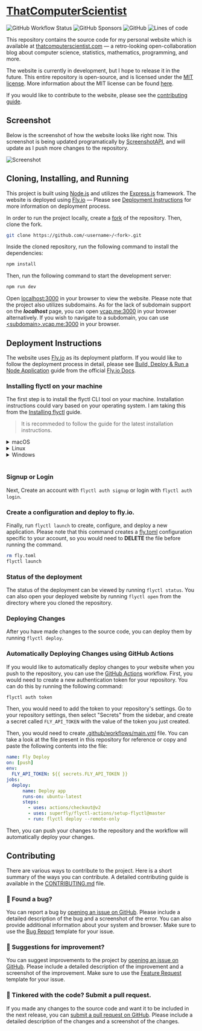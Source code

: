 # [ThatComputerScientist](https://thatcomputerscientist.com)

![GitHub Workflow Status](https://img.shields.io/github/workflow/status/luciferreeves/thatcomputerscientist/Fly%20Deploy?color=%232088FF&label=deployment&logo=github%20actions&logoColor=white&style=for-the-badge)
![GitHub Sponsors](https://img.shields.io/github/sponsors/luciferreeves?color=%23EA4AAA&logo=GitHub%20Sponsors&logoColor=white&style=for-the-badge)
![GitHub](https://img.shields.io/github/license/luciferreeves/thatcomputerscientist?color=%233DA639&logo=Open%20Source%20Initiative&logoColor=white&style=for-the-badge)
![Lines of code](https://img.shields.io/tokei/lines/github/luciferreeves/thatcomputerscientist?color=%23007ACC&label=lines%20of%20code&logo=Visual%20Studio%20Code&style=for-the-badge)

This repository contains the source code for my personal website which is available at [thatcomputerscientist.com](https://thatcomputerscientist.com) — a retro-looking open-collaboration blog about computer science, statistics, mathematics, programming, and more.

The website is currently in development, but I hope to release it in the future. This entire repository is open-source, and is licensed under the [MIT license](LICENSE.md). More information about the MIT license can be found [here](https://opensource.org/licenses/MIT).

If you would like to contribute to the website, please see the [contributing guide](#contributing).

## Screenshot

Below is the screenshot of how the website looks like right now. This screenshot is being updated programatically by [ScreenshotAPI](https://www.screenshotapi.net), and will update as I push more changes to the repository.

![Screenshot](https://api.thatcomputerscientist.com/screenshot)

## Cloning, Installing, and Running

This project is built using [Node.js](https://nodejs.org) and utilizes the [Express.js](https://expressjs.com) framework. The website is deployed using [Fly.io](https://fly.io) — Please see [Deployment Instructions](#deployment-instructions) for more information on deployment process.

In order to run the project locally, create a [fork](https://github.com/luciferreeves/thatcomputerscientist/fork) of the repository. Then, clone the fork.

```bash
git clone https://github.com/<username>/<fork>.git
```

Inside the cloned repository, run the following command to install the dependencies:

```bash
npm install
```

Then, run the following command to start the development server:

```bash
npm run dev
```

Open [localhost:3000](http://localhost:3000) in your browser to view the website. Please note that the project also utilizes subdomains. As for the lack of subdomain support on the **_localhost_** page, you can open [vcap.me:3000](https://vcap.me:3000) in your browser alternatively. If you wish to navigate to a subdomain, you can use [&lt;subdomain>.vcap.me:3000](https://<subdomain>.vcap.me:3000) in your browser.

## Deployment Instructions

The website uses [Fly.io](https://fly.io) as its deployment platform. If you would like to follow the deployment process in detail, please see [Build, Deploy & Run a Node Application](https://fly.io/docs/getting-started/node/) guide from the official [Fly.io Docs](https://fly.io/docs).

### Installing flyctl on your machine

The first step is to install the flyctl CLI tool on your machine. Installation instructions could vary based on your operating system. I am taking this from the [Installing flyctl](https://fly.io/docs/getting-started/installing-flyctl/) guide.

> It is recommeded to follow the guide for the latest installation instructions.

<details>
    <summary>macOS</summary>
    <p>If you have the <a href="https://brew.sh/">Homebrew</a> package manager installed, flyctl can be installed by running:</p>
    <pre><code>brew install flyctl</code></pre>
    <p>If not, you can run the install script:</p>
    <pre><code>curl -L https://fly.io/install.sh | sh</code></pre>
</details>

<details>
    <summary>Linux</summary>
    <p>Run the install script:</p>
    <pre><code>curl -L https://fly.io/install.sh | sh</code></pre>
</details>

<details>
    <summary>Windows</summary>
    <p>Run the Powershell install script:</p>
    <pre><code>iwr https://fly.io/install.ps1 -useb | iex</code></pre>
</details>
<br>

### Signup or Login
Next, Create an account with `flyctl auth signup` or login with `flyctl auth login`.

### Create a configuration and deploy to fly.io.
Finally, run `flyctl launch` to create, configure, and deploy a new application. Please note that this command creates a [fly.toml](fly.toml) configuration specific to your account, so you would need to **DELETE** the file before running the command.
    
```bash
rm fly.toml
flyctl launch
```

### Status of the deployment
The status of the deployment can be viewed by running `flyctl status`. You can also open your deployed website by running `flyctl open` from the directory where you cloned the repository.

### Deploying Changes
After you have made changes to the source code, you can deploy them by running `flyctl deploy`.

### Automatically Deploying Changes using GitHub Actions
If you would like to automatically deploy changes to your website when you push to the repository, you can use the [GitHub Actions](
https://help.github.com/en/actions/configuring-and-managing-workflows/using-github-actions) workflow. First, you would need to create a new authentication token for your repository. You can do this by running the following command:

```bash
flyctl auth token
```

Then, you would need to add the token to your repository's settings. 
Go to your repository settings, then select "Secrets" from the sidebar, and create a secret called `FLY_API_TOKEN` with the value of the token you just created.

Then, you would need to create [.github/workflows/main.yml](.github/workflows/main.yml) file. You can take a look at the file present in this repository for reference or copy and paste the following contents into the file:

```yaml
name: Fly Deploy
on: [push]
env:
  FLY_API_TOKEN: ${{ secrets.FLY_API_TOKEN }}
jobs:
  deploy:
      name: Deploy app
      runs-on: ubuntu-latest
      steps:
        - uses: actions/checkout@v2
        - uses: superfly/flyctl-actions/setup-flyctl@master
        - run: flyctl deploy --remote-only
```
    
Then, you can push your changes to the repository and the workflow will automatically deploy your changes.

## Contributing

There are various ways to contribute to the project. Here is a short summary of the ways you can contribute. A detailed contributing guide is available in the [CONTRIBUTING.md](CONTRIBUTING.md) file.

### 🐞 Found a bug?
You can report a bug by [opening an issue on GitHub](https://github.com/luciferreeves/thatcomputerscientist/issues). Please include a detailed description of the bug and a screenshot of the error. You can also provide additional information about your system and browser. Make sure to use the [Bug Report](https://github.com/luciferreeves/thatcomputerscientist/issues/new?assignees=&labels=bug&template=bug_report.md&title=%5BBUG%5D) template for your issue.

### 📝 Suggestions for improvement?
You can suggest improvements to the project by [opening an issue on GitHub](https://github.com/luciferreeves/thatcomputerscientist/issues). Please include a detailed description of the improvement and a screenshot of the improvement. Make sure to use the [Feature Request](https://github.com/luciferreeves/thatcomputerscientist/issues/new?assignees=&labels=enhancement&template=feature_request.md&title=%5BENHANCEMENT%5D) template for your issue.

### 🔨 Tinkered with the code? Submit a pull request.
If you made any changes to the source code and want it to be included in the next release, you can [submit a pull request on GitHub](https://github.com/luciferreeves/thatcomputerscientist/pulls). Please include a detailed description of the changes and a screenshot of the changes.

